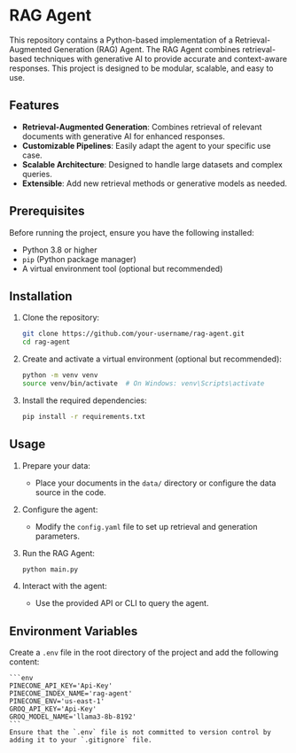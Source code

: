 # RAG Agent

This repository contains a Python-based implementation of a Retrieval-Augmented Generation (RAG) Agent. The RAG Agent combines retrieval-based techniques with generative AI to provide accurate and context-aware responses. This project is designed to be modular, scalable, and easy to use.

## Features

- **Retrieval-Augmented Generation**: Combines retrieval of relevant documents with generative AI for enhanced responses.
- **Customizable Pipelines**: Easily adapt the agent to your specific use case.
- **Scalable Architecture**: Designed to handle large datasets and complex queries.
- **Extensible**: Add new retrieval methods or generative models as needed.

## Prerequisites

Before running the project, ensure you have the following installed:

- Python 3.8 or higher
- `pip` (Python package manager)
- A virtual environment tool (optional but recommended)

## Installation

1. Clone the repository:
    ```bash
    git clone https://github.com/your-username/rag-agent.git
    cd rag-agent
    ```

2. Create and activate a virtual environment (optional but recommended):
    ```bash
    python -m venv venv
    source venv/bin/activate  # On Windows: venv\Scripts\activate
    ```

3. Install the required dependencies:
    ```bash
    pip install -r requirements.txt
    ```

## Usage

1. Prepare your data:
    - Place your documents in the `data/` directory or configure the data source in the code.

2. Configure the agent:
    - Modify the `config.yaml` file to set up retrieval and generation parameters.

3. Run the RAG Agent:
    ```bash
    python main.py
    ```

4. Interact with the agent:
    - Use the provided API or CLI to query the agent.

## Environment Variables

Create a `.env` file in the root directory of the project and add the following content:

    ```env
    PINECONE_API_KEY='Api-Key'
    PINECONE_INDEX_NAME='rag-agent'
    PINECONE_ENV='us-east-1'
    GROQ_API_KEY='Api-Key'
    GROQ_MODEL_NAME='llama3-8b-8192'
    ```
    Ensure that the `.env` file is not committed to version control by adding it to your `.gitignore` file.